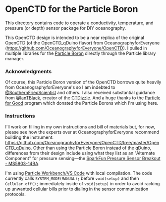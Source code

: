 # OpenCTD for the Particle Boron
This directory contains code to operate a conductivity, temperature, and pressure (or depth) sensor package for DIY oceanography.

This OpenCTD design is intended to be a near replica of the original OpenCTD (of the OpenCTD_qDuino flavor) from OceanographyforEveryone (https://github.com/OceanographyforEveryone/OpenCTD). I pulled in multiple libraries for the [Particle Boron](https://docs.particle.io/boron/) directly through the Particle library manager.

### Acknowledgments
Of course, this Particle Boron version of the OpenCTD borrows quite heavily from OceanographyforEveryone's so I am indebted to [@SouthernFriedScientist](https://github.com/SouthernFriedScientist) and others. I also received substantial guidance from [@IanTBlack](https://github.com/IanTBlack), creator of the [CTDizzle](https://github.com/IanTBlack/CTDizzle). And a huge thanks to the [Particle for Good](https://www.particle.io/for-good/) program which donated the Particle Borons which I'm using here.

### Instructions
I'll work on filling in my own instructions and bill of materials but, for now, please see how the experts over at OceanographyforEveryone recommend building the instrument: https://github.com/OceanographyforEveryone/OpenCTD/tree/master/OpenCTD_qDuino. Other than using the Particle Boron instead of the qDuino, differences from their design include using what they list as an "Alternate Component" for pressure sensing&mdash;the [SparkFun Pressure Sensor Breakout - MS5803-14BA](https://www.sparkfun.com/products/12909).

I'm using [Particle Workbench/VS Code](https://www.particle.io/workbench/) with local compilation. The code currently calls `SYSTEM_MODE(MANUAL);` before `void(setup)` and then `Cellular.off();` immediately inside of `void(setup)` in order to avoid racking up unwanted cellular bills prior to dialing in the sensor communication protocols. 
